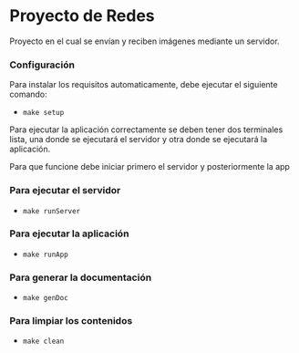 # Proyecto de Redes 

Proyecto en el cual se envían y reciben imágenes mediante un servidor.

### Configuración

 Para instalar los requisitos automaticamente, debe ejecutar el siguiente comando:

* `make setup`

Para ejecutar la aplicación correctamente se deben tener dos terminales lista, una donde se
ejecutará el servidor y otra donde se ejecutará la aplicación.

Para que funcione debe iniciar primero el servidor y posteriormente la app

### Para ejecutar el servidor

* `make runServer`

### Para ejecutar la aplicación

* `make runApp`

### Para generar la documentación

* `make genDoc`

### Para limpiar los contenidos

* `make clean`
